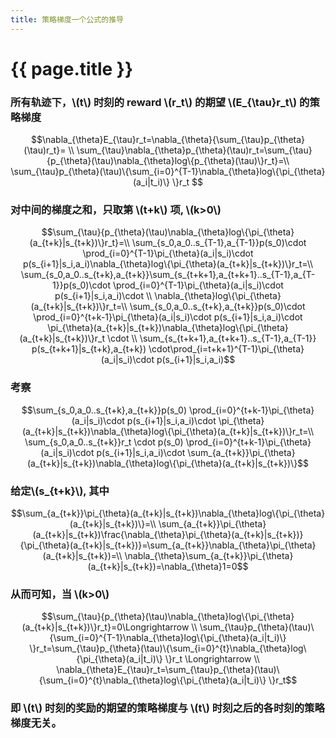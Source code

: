 ```yaml
---
title: 策略梯度一个公式的推导
---
```


{{ page.title }}
===============


### 所有轨迹下，\\(t\\) 时刻的 reward \\(r_t\\) 的期望 \\(E_{\tau}r_t\\) 的策略梯度
$$\nabla_{\theta}E_{\tau}r_t=\nabla_{\theta}{\sum_{\tau}p_{\theta}(\tau)r_t}= \\
\sum_{\tau}\nabla_{\theta}p_{\theta}(\tau)r_t=\sum_{\tau}{p_{\theta}(\tau)\nabla_{\theta}log\{p_{\theta}(\tau)\}r_t}=\\
\sum_{\tau}p_{\theta}(\tau)\{\sum_{i=0}^{T-1}\nabla_{\theta}log\{\pi_{\theta}(a_i|t_i)\} \}r_t
$$

### 对中间的梯度之和，只取第 \\(t+k\\) 项, \\(k>0\\)
$$\sum_{\tau}{p_{\theta}(\tau)\nabla_{\theta}log\{\pi_{\theta}(a_{t+k}|s_{t+k})\}r_t}=\\
\sum_{s_0,a_0..s_{T-1},a_{T-1}}p(s_0)\cdot \prod_{i=0}^{T-1}\pi_{\theta}(a_i|s_i)\cdot p(s_{i+1}|s_i,a_i)\nabla_{\theta}log\{\pi_{\theta}(a_{t+k}|s_{t+k})\}r_t=\\
\sum_{s_0,a_0..s_{t+k},a_{t+k}}\sum_{s_{t+k+1},a_{t+k+1}..s_{T-1},a_{T-1}}p(s_0)\cdot \prod_{i=0}^{T-1}\pi_{\theta}(a_i|s_i)\cdot p(s_{i+1}|s_i,a_i)\cdot \\
\nabla_{\theta}log\{\pi_{\theta}(a_{t+k}|s_{t+k})\}r_t=\\
\sum_{s_0,a_0..s_{t+k},a_{t+k}}p(s_0)\cdot \prod_{i=0}^{t+k-1}\pi_{\theta}(a_i|s_i)\cdot p(s_{i+1}|s_i,a_i)\cdot \pi_{\theta}(a_{t+k}|s_{t+k})\nabla_{\theta}log\{\pi_{\theta}(a_{t+k}|s_{t+k})\}r_t \cdot \\
\sum_{s_{t+k+1},a_{t+k+1}..s_{T-1},a_{T-1}} p(s_{t+k+1}|s_{t+k},a_{t+k}) \cdot\prod_{i=t+k+1}^{T-1}\pi_{\theta}(a_i|s_i)\cdot p(s_{i+1}|s_i,a_i)$$

### 考察
$$\sum_{s_0,a_0..s_{t+k},a_{t+k}}p(s_0) \prod_{i=0}^{t+k-1}\pi_{\theta}(a_i|s_i)\cdot p(s_{i+1}|s_i,a_i)\cdot \pi_{\theta}(a_{t+k}|s_{t+k})\nabla_{\theta}log\{\pi_{\theta}(a_{t+k}|s_{t+k})\}r_t=\\
\sum_{s_0,a_0..s_{t+k}}r_t \cdot p(s_0) \prod_{i=0}^{t+k-1}\pi_{\theta}(a_i|s_i)\cdot p(s_{i+1}|s_i,a_i)\cdot \sum_{a_{t+k}}\pi_{\theta}(a_{t+k}|s_{t+k})\nabla_{\theta}log\{\pi_{\theta}(a_{t+k}|s_{t+k})\}$$

### 给定\\(s_{t+k}\\), 其中
$$\sum_{a_{t+k}}\pi_{\theta}(a_{t+k}|s_{t+k})\nabla_{\theta}log\{\pi_{\theta}(a_{t+k}|s_{t+k})\}=\\
\sum_{a_{t+k}}\pi_{\theta}(a_{t+k}|s_{t+k})\frac{\nabla_{\theta}\pi_{\theta}(a_{t+k}|s_{t+k})}{\pi_{\theta}(a_{t+k}|s_{t+k})}=\sum_{a_{t+k}}\nabla_{\theta}\pi_{\theta}(a_{t+k}|s_{t+k})=\\
\nabla_{\theta}\sum_{a_{t+k}}\pi_{\theta}(a_{t+k}|s_{t+k})=\nabla_{\theta}1=0$$

### 从而可知，当 \\(k>0\\)
$$\sum_{\tau}{p_{\theta}(\tau)\nabla_{\theta}log\{\pi_{\theta}(a_{t+k}|s_{t+k})\}r_t}=0\Longrightarrow \\
\sum_{\tau}p_{\theta}(\tau)\{\sum_{i=0}^{T-1}\nabla_{\theta}log\{\pi_{\theta}(a_i|t_i)\} \}r_t=\sum_{\tau}p_{\theta}(\tau)\{\sum_{i=0}^{t}\nabla_{\theta}log\{\pi_{\theta}(a_i|t_i)\} \}r_t \Longrightarrow \\
\nabla_{\theta}E_{\tau}r_t=\sum_{\tau}p_{\theta}(\tau)\{\sum_{i=0}^{t}\nabla_{\theta}log\{\pi_{\theta}(a_i|t_i)\} \}r_t$$

### 即 \\(t\\) 时刻的奖励的期望的策略梯度与 \\(t\\) 时刻之后的各时刻的策略梯度无关。

